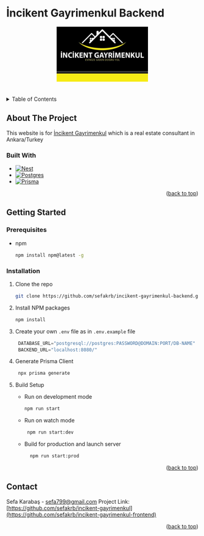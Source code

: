 # İncikent Gayrimenkul Backend

<!-- PROJECT LOGO -->
<div name="readme-top"  align="center">
  <a href="https://github.com/sefakrb/incikent-gayrimenkul-backend">
    <img src="uploads/incikent-gayrimenkul-logo.png" alt="Logo">
  </a>
</div>

<br />
<br />


<!-- TABLE OF CONTENTS -->
<details>
  <summary>Table of Contents</summary>
  <ol>
    <li>
        <a href="#built-with">Built With</a>
    </li>
    <li>
      <a href="#getting-started">Getting Started</a>
      <ul>
        <li><a href="#prerequisites">Prerequisites</a></li>
        <li><a href="#installation">Installation</a></li>
      </ul>
    </li>
    <li><a href="#contact">Contact</a></li>
  </ol>
</details>


## About The Project

  This website is for [İncikent Gayrimenkul](https://incikentgayrimenkul.sahibinden.com/) which is a real estate consultant in Ankara/Turkey


### Built With

* [![Nest][Nest.js]][Nest-url]
* [![Postgres][Postgres]][Postgres-url]
* [![Prisma][Prisma]][Prisma-url]


<p align="right">(<a href="#readme-top">back to top</a>)</p>

## Getting Started

### Prerequisites

* npm
  ```sh
  npm install npm@latest -g
  ```

### Installation

1. Clone the repo
   ```sh
   git clone https://github.com/sefakrb/incikent-gayrimenkul-backend.git
   ```
2. Install NPM packages
   ```sh
   npm install
   ```
3. Create your own `.env` file as in `.env.example` file
   ```js
    DATABASE_URL="postgresql://postgres:PASSWORD@DOMAIN:PORT/DB-NAME"
    BACKEND_URL="localhost:8080/"
   ```
4. Generate Prisma Client
   ```js
    npx prisma generate
   ```
5. Build Setup 
   * Run on development mode
     ```sh
     npm run start
     ```
   
   * Run on watch mode
     ```sh
      npm run start:dev
     ```
     
   * Build for production and launch server
      ```sh
        npm run start:prod
      ```

<p align="right">(<a href="#readme-top">back to top</a>)</p>

## Contact
Sefa Karabaş - sefa799@gmail.com
Project Link: [https://github.com/sefakrb/incikent-gayrimenkul](https://github.com/sefakrb/incikent-gayrimenkul-frontend)

<p align="right">(<a href="#readme-top">back to top</a>)</p>


<!-- MARKDOWN LINKS & IMAGES -->
<!-- https://www.markdownguide.org/basic-syntax/#reference-style-links -->
[Nest.js]: https://img.shields.io/badge/nestjs-%23E0234E.svg?style=for-the-badge&logo=nestjs&logoColor=white
[Nest-url]: https://nestjs.com/
[Postgres]: https://img.shields.io/badge/postgres-%23316192.svg?style=for-the-badge&logo=postgresql&logoColor=white
[Postgres-url]: https://www.postgresql.org/
[Prisma]: https://img.shields.io/badge/Prisma-3982CE?style=for-the-badge&logo=Prisma&logoColor=white
[Prisma-url]: https://www.prisma.io/
